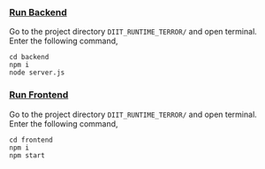 ### [Run Backend](./backend/README.md)
Go to the project directory `DIIT_RUNTIME_TERROR/` and open terminal.
<br>
Enter the following command,
```
cd backend
npm i
node server.js
```

### [Run Frontend](./frontend/README.md)
Go to the project directory `DIIT_RUNTIME_TERROR/` and open terminal.
<br>
Enter the following command,
```
cd frontend
npm i
npm start
```